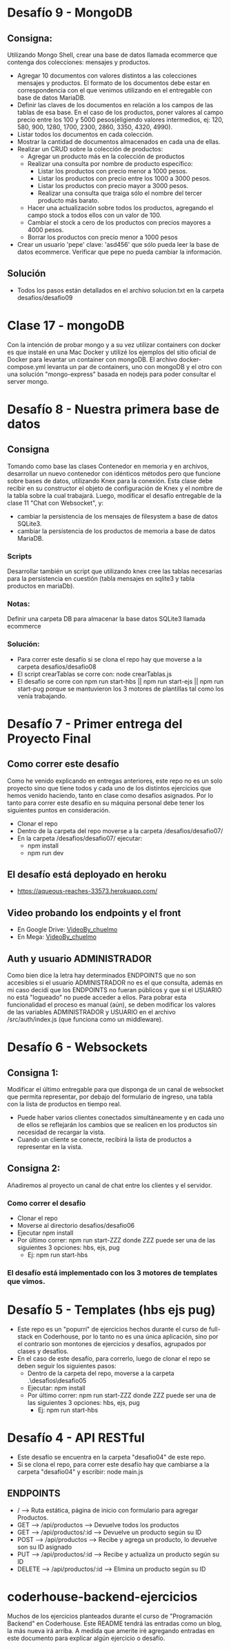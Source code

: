 # Desafío 9 - MongoDB

## Consigna:

Utilizando Mongo Shell, crear una base de datos llamada ecommerce que contenga dos colecciones: mensajes y productos.

- Agregar 10 documentos con valores distintos a las colecciones mensajes y productos. El formato de los documentos debe estar en correspondencia con el que venimos utilizando en el entregable con base de datos MariaDB.
- Definir las claves de los documentos en relación a los campos de las tablas de esa base. En el caso de los productos, poner valores al campo precio entre los 100 y 5000 pesos(eligiendo valores intermedios, ej: 120, 580, 900, 1280, 1700, 2300, 2860, 3350, 4320, 4990).
- Listar todos los documentos en cada colección.
- Mostrar la cantidad de documentos almacenados en cada una de ellas.
- Realizar un CRUD sobre la colección de productos:
  - Agregar un producto más en la colección de productos
  - Realizar una consulta por nombre de producto específico:
    - Listar los productos con precio menor a 1000 pesos.
    - Listar los productos con precio entre los 1000 a 3000 pesos.
    - Listar los productos con precio mayor a 3000 pesos.
    - Realizar una consulta que traiga sólo el nombre del tercer producto más barato.
  - Hacer una actualización sobre todos los productos, agregando el campo stock a todos ellos con un valor de 100.
  - Cambiar el stock a cero de los productos con precios mayores a 4000 pesos.
  - Borrar los productos con precio menor a 1000 pesos
- Crear un usuario 'pepe' clave: 'asd456' que sólo pueda leer la base de datos ecommerce. Verificar que pepe no pueda cambiar la información.

## Solución

- Todos los pasos están detallados en el archivo solucion.txt en la carpeta desafios/desafio09

# Clase 17 - mongoDB

Con la intención de probar mongo y a su vez utilizar containers con docker es que instalé en una Mac Docker y utilizé los ejemplos del sitio oficial de Docker para levantar un container con mongoDB.
El archivo docker-compose.yml levanta un par de containers, uno con mongoDB y el otro con una solución "mongo-express" basada en nodejs para poder consultar el server mongo.

# Desafío 8 - Nuestra primera base de datos

## Consigna

Tomando como base las clases Contenedor en memoria y en archivos, desarrollar un nuevo contenedor con idénticos métodos pero que funcione sobre bases de datos, utilizando Knex para la conexión. Esta clase debe recibir en su constructor el objeto de configuración de Knex y el nombre de la tabla sobre la cual trabajará. Luego, modificar el desafío entregable de la clase 11 "Chat con Websocket", y:

- cambiar la persistencia de los mensajes de filesystem a base de datos SQLite3.
- cambiar la persistencia de los productos de memoria a base de datos MariaDB.

### Scripts

Desarrollar también un script que utilizando knex cree las tablas necesarias para la persistencia en cuestión (tabla mensajes en sqlite3 y tabla productos en mariaDb).

### Notas:

Definir una carpeta DB para almacenar la base datos SQLite3 llamada ecommerce

### Solución:

- Para correr este desafío si se clona el repo hay que moverse a la carpeta desafios/desafio08
- El script crearTablas se corre con: node crearTablas.js
- El desafío se corre con npm run start-hbs || npm run start-ejs || npm run start-pug porque se mantuvieron los 3 motores de plantillas tal como los venía trabajando.

# Desafío 7 - Primer entrega del Proyecto Final

## Como correr este desafío

Como he venido explicando en entregas anteriores, este repo no es un solo proyecto sino que tiene todos y cada uno de los distintos ejercicios que hemos venido haciendo, tanto en clase como desafíos asignados. Por lo tanto para correr este desafío en su máquina personal debe tener los siguientes puntos en consideración.

- Clonar el repo
- Dentro de la carpeta del repo moverse a la carpeta /desafios/desafio07/
- En la carpeta /desafios/desafio07/ ejecutar:
  - npm install
  - npm run dev

## El desafío está deployado en heroku

- https://aqueous-reaches-33573.herokuapp.com/

## Video probando los endpoints y el front

- En Google Drive: [VideoBy_chuelmo](https://drive.google.com/file/d/1rNYoF_xUZME3xKCkD7EpmAaHlH60x6IQ/view?usp=sharing)
- En Mega: [VideoBy_chuelmo](https://mega.nz/file/AUYBXS5b#ESDreBpX38FxdixiqbedPscdzgQJGeScVmpeR7uJa4g)

## Auth y usuario ADMINISTRADOR

Como bien dice la letra hay determinados ENDPOINTS que no son accesibles si el usuario ADMINISTRADOR no es el que consulta, además en mi caso decidí que los ENDPOINTS no fueran públicos y que si el USUARIO no está "logueado" no puede acceder a ellos.
Para pobrar esta funcionalidad el proceso es manual (aún), se deben modificar los valores de las variables ADMINISTRADOR y USUARIO en el archivo /src/auth/index.js (que funciona como un middleware).

# Desafío 6 - Websockets

## Consigna 1:

Modificar el último entregable para que disponga de un canal de websocket que permita representar, por debajo del formulario de ingreso, una tabla con la lista de productos en tiempo real.

- Puede haber varios clientes conectados simultáneamente y en cada uno de ellos se reflejarán los cambios que se realicen en los productos sin necesidad de recargar la vista.
- Cuando un cliente se conecte, recibirá la lista de productos a representar en la vista.

## Consigna 2:

Añadiremos al proyecto un canal de chat entre los clientes y el servidor.

### Como correr el desafío

- Clonar el repo
- Moverse al directorio desafios/desafio06
- Ejecutar npm install
- Por último correr: npm run start-ZZZ donde ZZZ puede ser una de las siguientes 3 opciones: hbs, ejs, pug
  - Ej: npm run start-hbs

### El desafío está implementado con los 3 motores de templates que vimos.

# Desafío 5 - Templates (hbs ejs pug)

- Este repo es un "popurrí" de ejercicios hechos durante el curso de full-stack en Coderhouse, por lo tanto no es una única aplicación, sino por el contrario son montones de ejercicios y desafíos, agrupados por clases y desafíos.
- En el caso de este desafío, para correrlo, luego de clonar el repo se deben seguir los siguientes pasos:
  - Dentro de la carpeta del repo, moverse a la carpeta .\desafios\desafio05
  - Ejecutar: npm install
  - Por último correr: npm run start-ZZZ donde ZZZ puede ser una de las siguientes 3 opciones: hbs, ejs, pug
    - Ej: npm run start-hbs

# Desafío 4 - API RESTful

- Este desafío se encuentra en la carpeta "desafio04" de este repo.
- Si se clona el repo, para correr este desafío hay que cambiarse a la carpeta "desafio04" y escribir: node main.js

## ENDPOINTS

- / --> Ruta estática, página de inicio con formulario para agregar Productos.
- GET --> /api/productos --> Devuelve todos los productos
- GET --> /api/productos/:id --> Devuelve un producto según su ID
- POST --> /api/productos --> Recibe y agrega un producto, lo devuelve son su ID asignado
- PUT --> /api/productos/:id --> Recibe y actualiza un producto según su ID
- DELETE --> /api/productos/:id --> Elimina un producto según su ID

# coderhouse-backend-ejercicios

Muchos de los ejercicios planteados durante el curso de "Programación Backend" en Coderhouse.
Este README tendrá las entradas como un blog, la más nueva irá arriba.
A medida que amerite iré agregando entradas en este documento para explicar algún ejercicio o desafío.
